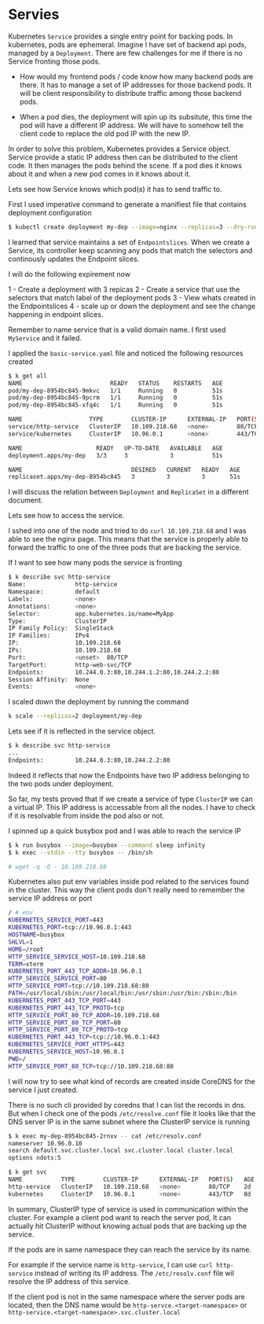 # Servies

Kubernetes `Service` provides a single entry point for backing pods. In kubernetes, pods are ephemeral. Imagine I have set of backend api pods, managed by a `Deployment`. There are few challenges for me if there is no Service fronting those pods.

- How would my frontend pods / code know how many backend pods are there. It has to manage a set of IP addresses for those backend pods. It will be client responsibility to distribute traffic among those backend pods.

- When a pod dies, the deployment will spin up its subsitute, this time the pod will have a different IP address. We will have to somehow tell the client code to replace the old pod IP with the new IP.

In order to solve this problem, Kubernetes provides a Service object. Service provide a static IP address then can be distributed to the client code. It then manages the pods behind the scene. If a pod dies it knows about it and when a new pod comes in it knows about it.

Lets see how Service knows which pod(s) it has to send traffic to.

First I used imperative command to generate a manifiest file that contains deployment configuration
```bash
$ kubectl create deployment my-dep --image=nginx --replicas=3 --dry-run=client -o yaml > basic-service.yaml
```

I learned that service maintains a set of `Endpointslices`. When we create a Service, its controller keep scanning any pods that match the selectors and continously updates the Endpoint slices.

I will do the following expirement now

1 - Create a deployment with 3 repicas 
2 - Create a service that use the selectors that match label of the deployment pods
3 - View whats created in the Endpointslices
4 - scale up or down the deployment and see the change happening in endpoint slices.

Remember to name service that is a valid domain name. I first used `MyService` and it failed.

I applied the `basic-service.yaml` file and noticed the following resources created

```bash
$ k get all
NAME                         READY   STATUS    RESTARTS   AGE
pod/my-dep-8954bc845-9mkvc   1/1     Running   0          51s
pod/my-dep-8954bc845-9pcrm   1/1     Running   0          51s
pod/my-dep-8954bc845-xfq4c   1/1     Running   0          51s

NAME                   TYPE        CLUSTER-IP      EXTERNAL-IP   PORT(S)   AGE
service/http-service   ClusterIP   10.109.218.68   <none>        80/TCP    3s
service/kubernetes     ClusterIP   10.96.0.1       <none>        443/TCP   6d22h

NAME                     READY   UP-TO-DATE   AVAILABLE   AGE
deployment.apps/my-dep   3/3     3            3           51s

NAME                               DESIRED   CURRENT   READY   AGE
replicaset.apps/my-dep-8954bc845   3         3         3       51s
```

I will discuss the relation between `Deployment` and `ReplicaSet` in a different document.

Lets see how to access the service.

I sshed into one of the node and tried to do `curl 10.109.218.68` and I was able to see the nginx page. This means that the service is properly able to forward the traffic to one of the three pods that are backing the service.

If I want to see how many pods the service is fronting 

```bash
$ k describe svc http-service
Name:              http-service
Namespace:         default
Labels:            <none>
Annotations:       <none>
Selector:          app.kubernetes.io/name=MyApp
Type:              ClusterIP
IP Family Policy:  SingleStack
IP Families:       IPv4
IP:                10.109.218.68
IPs:               10.109.218.68
Port:              <unset>  80/TCP
TargetPort:        http-web-svc/TCP
Endpoints:         10.244.0.3:80,10.244.1.2:80,10.244.2.2:80
Session Affinity:  None
Events:            <none>
```

I scaled down the deployment by running the command
```bash
k scale --replicas=2 deployment/my-dep
```

Lets see if it is reflected in the service object.

```bash
$ k describe svc http-service
...
Endpoints:         10.244.0.3:80,10.244.2.2:80
```

Indeed it reflects that now the Endpoints have two IP address belonging to the two pods under deployment.

So far, my tests proved that if we create a service of type `ClusterIP` we can a virtual IP. This IP address is accessable from all the nodes. I have to check if it is resolvable from inside the pod also or not.

I spinned up a quick busybox pod and I was able to reach the service IP

```bash
$ k run busybox --image=busybox --command sleep infinity
$ k exec --stdin --tty busybox -- /bin/sh

# wget -q -O - 10.109.218.68
```

Kubernetes also put env variables inside pod related to the services found in the cluster. This way the client pods don't really need to remember the service IP address or port

```bash
/ # env
KUBERNETES_SERVICE_PORT=443
KUBERNETES_PORT=tcp://10.96.0.1:443
HOSTNAME=busybox
SHLVL=1
HOME=/root
HTTP_SERVICE_SERVICE_HOST=10.109.218.68
TERM=xterm
KUBERNETES_PORT_443_TCP_ADDR=10.96.0.1
HTTP_SERVICE_SERVICE_PORT=80
HTTP_SERVICE_PORT=tcp://10.109.218.68:80
PATH=/usr/local/sbin:/usr/local/bin:/usr/sbin:/usr/bin:/sbin:/bin
KUBERNETES_PORT_443_TCP_PORT=443
KUBERNETES_PORT_443_TCP_PROTO=tcp
HTTP_SERVICE_PORT_80_TCP_ADDR=10.109.218.68
HTTP_SERVICE_PORT_80_TCP_PORT=80
HTTP_SERVICE_PORT_80_TCP_PROTO=tcp
KUBERNETES_PORT_443_TCP=tcp://10.96.0.1:443
KUBERNETES_SERVICE_PORT_HTTPS=443
KUBERNETES_SERVICE_HOST=10.96.0.1
PWD=/
HTTP_SERVICE_PORT_80_TCP=tcp://10.109.218.68:80
```

I will now try to see what kind of records are created inside CoreDNS for the service I just created.

There is no such cli provided by coredns that I can list the records in dns. But when I check one of the pods `/etc/resolve.conf` file it looks like that the DNS server IP is in the same subnet where the ClusterIP service is running

```bash
$ k exec my-dep-8954bc845-2rnxv -- cat /etc/resolv.conf
nameserver 10.96.0.10
search default.svc.cluster.local svc.cluster.local cluster.local
options ndots:5

$ k get svc
NAME           TYPE        CLUSTER-IP      EXTERNAL-IP   PORT(S)   AGE
http-service   ClusterIP   10.109.218.68   <none>        80/TCP    2d
kubernetes     ClusterIP   10.96.0.1       <none>        443/TCP   8d
```

In summary, ClusterIP type of service is used in communication within the cluster. For example a client pod want to reach the server pod, It can actually hit ClusterIP without knowing actual pods that are backing up the service.

If the pods are in same namespace they can reach the service by its name.

For example if the service name is `http-service`, I can use `curl http-service` instead of writing its IP address. The `/etc/resolv.conf` file wil resolve the IP address of this service.

If the client pod is not in the same namespace where the server pods are located, then the DNS name would be `http-servce.<target-namespace>` or `http-service.<target-namespace>.svc.cluster.local`



